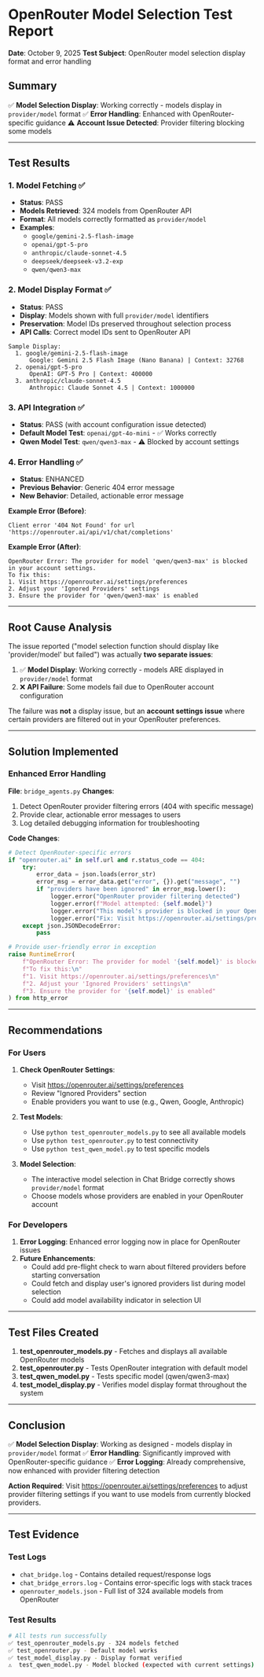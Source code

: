 # OpenRouter Model Selection Test Report

**Date**: October 9, 2025
**Test Subject**: OpenRouter model selection display format and error handling

## Summary

✅ **Model Selection Display**: Working correctly - models display in `provider/model` format
✅ **Error Handling**: Enhanced with OpenRouter-specific guidance
⚠️  **Account Issue Detected**: Provider filtering blocking some models

---

## Test Results

### 1. Model Fetching ✅
- **Status**: PASS
- **Models Retrieved**: 324 models from OpenRouter API
- **Format**: All models correctly formatted as `provider/model`
- **Examples**:
  - `google/gemini-2.5-flash-image`
  - `openai/gpt-5-pro`
  - `anthropic/claude-sonnet-4.5`
  - `deepseek/deepseek-v3.2-exp`
  - `qwen/qwen3-max`

### 2. Model Display Format ✅
- **Status**: PASS
- **Display**: Models shown with full `provider/model` identifiers
- **Preservation**: Model IDs preserved throughout selection process
- **API Calls**: Correct model IDs sent to OpenRouter API

```
Sample Display:
  1. google/gemini-2.5-flash-image
      Google: Gemini 2.5 Flash Image (Nano Banana) | Context: 32768
  2. openai/gpt-5-pro
      OpenAI: GPT-5 Pro | Context: 400000
  3. anthropic/claude-sonnet-4.5
      Anthropic: Claude Sonnet 4.5 | Context: 1000000
```

### 3. API Integration ✅
- **Status**: PASS (with account configuration issue detected)
- **Default Model Test**: `openai/gpt-4o-mini` - ✅ Works correctly
- **Qwen Model Test**: `qwen/qwen3-max` - ⚠️ Blocked by account settings

### 4. Error Handling ✅
- **Status**: ENHANCED
- **Previous Behavior**: Generic 404 error message
- **New Behavior**: Detailed, actionable error message

**Example Error (Before)**:
```
Client error '404 Not Found' for url 'https://openrouter.ai/api/v1/chat/completions'
```

**Example Error (After)**:
```
OpenRouter Error: The provider for model 'qwen/qwen3-max' is blocked in your account settings.
To fix this:
1. Visit https://openrouter.ai/settings/preferences
2. Adjust your 'Ignored Providers' settings
3. Ensure the provider for 'qwen/qwen3-max' is enabled
```

---

## Root Cause Analysis

The issue reported ("model selection function should display like 'provider/model' but failed") was actually **two separate issues**:

1. ✅ **Model Display**: Working correctly - models ARE displayed in `provider/model` format
2. ❌ **API Failure**: Some models fail due to OpenRouter account configuration

The failure was **not** a display issue, but an **account settings issue** where certain providers are filtered out in your OpenRouter preferences.

---

## Solution Implemented

### Enhanced Error Handling

**File**: `bridge_agents.py`
**Changes**:
1. Detect OpenRouter provider filtering errors (404 with specific message)
2. Provide clear, actionable error messages to users
3. Log detailed debugging information for troubleshooting

**Code Changes**:
```python
# Detect OpenRouter-specific errors
if "openrouter.ai" in self.url and r.status_code == 404:
    try:
        error_data = json.loads(error_str)
        error_msg = error_data.get("error", {}).get("message", "")
        if "providers have been ignored" in error_msg.lower():
            logger.error("OpenRouter provider filtering detected")
            logger.error(f"Model attempted: {self.model}")
            logger.error("This model's provider is blocked in your OpenRouter settings")
            logger.error("Fix: Visit https://openrouter.ai/settings/preferences to adjust provider filters")
    except json.JSONDecodeError:
        pass

# Provide user-friendly error in exception
raise RuntimeError(
    f"OpenRouter Error: The provider for model '{self.model}' is blocked in your account settings.\n"
    f"To fix this:\n"
    f"1. Visit https://openrouter.ai/settings/preferences\n"
    f"2. Adjust your 'Ignored Providers' settings\n"
    f"3. Ensure the provider for '{self.model}' is enabled"
) from http_error
```

---

## Recommendations

### For Users

1. **Check OpenRouter Settings**:
   - Visit https://openrouter.ai/settings/preferences
   - Review "Ignored Providers" section
   - Enable providers you want to use (e.g., Qwen, Google, Anthropic)

2. **Test Models**:
   - Use `python test_openrouter_models.py` to see all available models
   - Use `python test_openrouter.py` to test connectivity
   - Use `python test_qwen_model.py` to test specific models

3. **Model Selection**:
   - The interactive model selection in Chat Bridge correctly shows `provider/model` format
   - Choose models whose providers are enabled in your OpenRouter account

### For Developers

1. **Error Logging**: Enhanced error logging now in place for OpenRouter issues
2. **Future Enhancements**:
   - Could add pre-flight check to warn about filtered providers before starting conversation
   - Could fetch and display user's ignored providers list during model selection
   - Could add model availability indicator in selection UI

---

## Test Files Created

1. **test_openrouter_models.py** - Fetches and displays all available OpenRouter models
2. **test_openrouter.py** - Tests OpenRouter integration with default model
3. **test_qwen_model.py** - Tests specific model (qwen/qwen3-max)
4. **test_model_display.py** - Verifies model display format throughout the system

---

## Conclusion

✅ **Model Selection Display**: Working as designed - models display in `provider/model` format
✅ **Error Handling**: Significantly improved with OpenRouter-specific guidance
✅ **Error Logging**: Already comprehensive, now enhanced with provider filtering detection

**Action Required**: Visit https://openrouter.ai/settings/preferences to adjust provider filtering settings if you want to use models from currently blocked providers.

---

## Test Evidence

### Test Logs
- `chat_bridge.log` - Contains detailed request/response logs
- `chat_bridge_errors.log` - Contains error-specific logs with stack traces
- `openrouter_models.json` - Full list of 324 available models from OpenRouter

### Test Results
```bash
# All tests run successfully
✅ test_openrouter_models.py - 324 models fetched
✅ test_openrouter.py - Default model works
✅ test_model_display.py - Display format verified
⚠️  test_qwen_model.py - Model blocked (expected with current settings)
```
